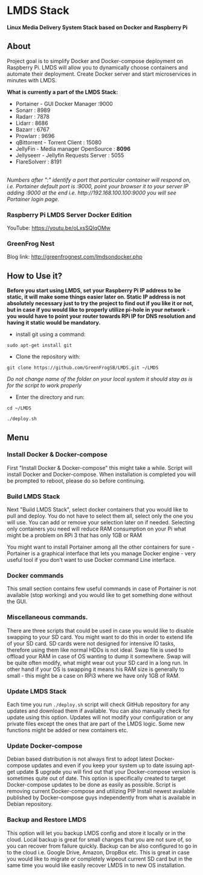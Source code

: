 # LMDS Stack

<b>Linux Media Delivery System Stack based on Docker and Raspberry Pi</b>

## About

Project goal is to simplify Docker and Docker-compose deployment on Raspberry Pi.
LMDS will allow you to dynamically choose containers and automate their deployment.
Create Docker server and start microservices in minutes with LMDS.

<b>What is currently a part of the LMDS Stack:</b>

<ul>
  <li>Portainer - GUI Docker Manager :9000</li>
  <li> Sonarr : 8989</li>
  <li> Radarr : 7878</li>
  <li> Lidarr : 8686</li>
  <li> Bazarr : 6767</li>
  <li> Prowlarr : 9696</li>
  <li> qBittorrent - Torrent Client : 15080</li>
  <li> JellyFin - Media manager OpenSource : <b>8096</b></li>
  <li> Jellyseerr - Jellyfin Requests Server : 5055</li>
  <li> FlareSolverr : 8191</li>
  </ul>
<br>
<i>Numbers after ":" identify a port that particular container will respond on, i.e. Portainer default port is :9000, point your browser it to your server IP adding :9000 at the end i.e. http://192.168.100.100:9000 you will see Portainer login page.</i>

### Raspberry Pi LMDS Server Docker Edition

YouTube: https://youtu.be/oLxsSQIqOMw

### GreenFrog Nest

Blog link: http://greenfrognest.com/lmdsondocker.php

## How to Use it?

<b>Before you start using LMDS, set your Raspberry Pi IP address to be static, it will make some things easier later on.
Static IP address is not absolutely necessary just to try the project to find out if you like it or not, but in case if you would like to properly utilize pi-hole in your network - you would have to point your router towards RPi IP for DNS resolution and having it static would be mandatory.</b>

- install git using a command:
<pre><code>sudo apt-get install git</code></pre>

- Clone the repository with:
<pre><code>git clone https://github.com/GreenFrogSB/LMDS.git ~/LMDS</code></pre>

<i>Do not change name of the folder on your local system it should stay as is for the script to work properly</i>

- Enter the directory and run:

<pre><code>cd ~/LMDS</code></pre>
<pre><code>./deploy.sh</code></pre>

## Menu

### Install Docker & Docker-compose

<p>First "Install Docker & Docker-compose" this might take a while. Script will install Docker and Docker-compose. When installation is completed you will be prompted to reboot, please do so before continuing.<p>

### Build LMDS Stack

<p>Next "Build LMDS Stack", select docker containers that you would like to pull and deploy. You do not have to select them all, select only the one you will use. You can add or remove your selection later on if needed. Selecting only containers you need will reduce RAM consumption on your Pi what might be a problem on RPi 3 that has only 1GB or RAM</p>

<p>You might want to install Portainer among all the other containers for sure - Portainer is a graphical interface that lets you manage Docker engine - very useful tool if you don’t want to use Docker command Line interface.</p>

### Docker commands

<p>This small section contains few useful commands in case of Portainer is not available (stop working) and you would like to get something done without the GUI.</p>

### Miscellaneous commands.

<p>There are three scripts that could be used in case you would like to disable swapping to your SD card. You might want to do this in order to extend life of your SD card. SD cards were not designed for intensive IO tasks, therefore using them like normal HDDs is not ideal. Swap file is used to offload your RAM in case of OS wanting to dump it somewhere. Swap will be quite often modify, what might wear out your SD card in a long run. In other hand if your OS is swapping it means his RAM size is generally to small - this might be a case on RPi3 where we have only 1GB of RAM.</p>

### Update LMDS Stack

<p>Each time you run <code>./deploy.sh</code> script will check GitHub repository for any updates and download them if available. You can also manually check for update using this option. Updates will not modify your configuration or any private files except the ones that are part of the LMDS logic. Some new functions might be added or new containers etc.</p>

### Update Docker-compose

<p>Debian based distribution is not always first to adopt latest Docker-compose updates and even if you keep your system up to date issuing apt-get update $ upgrade you will find out that your Docker-compose version is sometimes quite out of date. This option is specifically created to target Docker-compose updates to be done as easily as possible. Script is removing current Docker-compose and utilizing PIP Install newest available published by Docker-compose guys independently from what is available in Debian repository.</p>

### Backup and Restore LMDS

<p> This option will let you backup LMDS config and store it locally or in the cloud. Local backup is great for small changes that you are not sure of, so you can recover from failure quickly. Backup can be also configured to go in to the cloud i.e. Google Drive, Amazon, DropBox etc. This is great in case you would like to migrate or completely wipeout current SD card but in the same time you would like easily recover LMDS in to new OS installation. </p>
